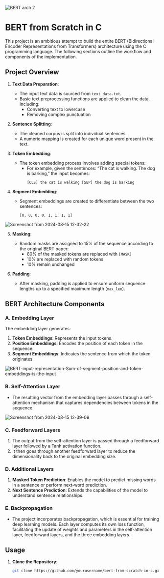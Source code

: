  ![BERT arch 2](https://github.com/user-attachments/assets/6b890804-f0ff-44c2-adec-872dc7d8f922)
 
# BERT from Scratch in C

This project is an ambitious attempt to build the entire BERT (Bidirectional Encoder Representations from Transformers) architecture using the C programming language. The following sections outline the workflow and components of the implementation.

## Project Overview

1. **Text Data Preparation**:
   - The input text data is sourced from `text_data.txt`.
   - Basic text preprocessing functions are applied to clean the data, including:
     - Converting text to lowercase
     - Removing complex punctuation

2. **Sentence Splitting**:
   - The cleaned corpus is split into individual sentences.
   - A numeric mapping is created for each unique word present in the text.

3. **Token Embedding**:
   - The token embedding process involves adding special tokens:
     - For example, given the sentences: “The cat is walking. The dog is barking,” the input becomes:
       ```
       [CLS] the cat is walking [SEP] the dog is barking
       ```

4. **Segment Embedding**:
   - Segment embeddings are created to differentiate between the two sentences:
     ```
     [0, 0, 0, 0, 1, 1, 1, 1]
     ```
     
![Screenshot from 2024-08-15 12-32-22](https://github.com/user-attachments/assets/c6d9b902-50fe-4d01-9ddf-756450fc5168)

5. **Masking**:
   - Random masks are assigned to 15% of the sequence according to the original BERT paper:
     - 80% of the masked tokens are replaced with `[MASK]`
     - 10% are replaced with random tokens
     - 10% remain unchanged

6. **Padding**:
   - After masking, padding is applied to ensure uniform sequence lengths up to a specified maximum length (`max_len`).

## BERT Architecture Components

### A. Embedding Layer
The embedding layer generates:
1. **Token Embeddings**: Represents the input tokens.
2. **Position Embeddings**: Encodes the position of each token in the sequence.
3. **Segment Embeddings**: Indicates the sentence from which the token originates.
   
![BERT-input-representation-Sum-of-segment-position-and-token-embeddings-is-the-input](https://github.com/user-attachments/assets/99ca6326-9b11-46f0-b80c-76f219624c01)

### B. Self-Attention Layer
- The resulting vector from the embedding layer passes through a self-attention mechanism that captures dependencies between tokens in the sequence.

![Screenshot from 2024-08-15 12-39-09](https://github.com/user-attachments/assets/b582f556-845a-45b0-802b-5b38738dffdb)

### C. Feedforward Layers
1. The output from the self-attention layer is passed through a feedforward layer followed by a Tanh activation function.
2. It then goes through another feedforward layer to reduce the dimensionality back to the original embedding size.

### D. Additional Layers
1. **Masked Token Prediction**: Enables the model to predict missing words in a sentence or perform next-word prediction.
2. **Next Sentence Prediction**: Extends the capabilities of the model to understand sentence relationships.

### E. Backpropagation
- The project incorporates backpropagation, which is essential for training deep learning models. Each layer computes its own loss function, facilitating the update of weights and parameters in the self-attention layer, feedforward layers, and the three embedding layers.

## Usage

1. **Clone the Repository**:
   ```bash
   git clone https://github.com/yourusername/bert-from-scratch-in-c.git
